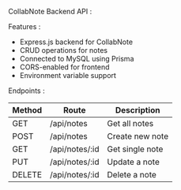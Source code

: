 CollabNote Backend API :

Features :
- Express.js backend for CollabNote
- CRUD operations for notes
- Connected to MySQL using Prisma
- CORS-enabled for frontend
- Environment variable support

Endpoints :

| Method | Route            | Description        |
|--------|------------------|--------------------|
| GET    | /api/notes       | Get all notes      |
| POST   | /api/notes       | Create new note    |
| GET    | /api/notes/:id   | Get single note    |
| PUT    | /api/notes/:id   | Update a note      |
| DELETE | /api/notes/:id   | Delete a note      |